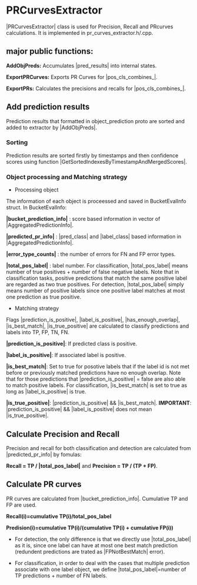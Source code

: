 # PRCurvesExtractor
|PRCurvesExtractor| class is used for Precision, Recall and PRcurves calculations. 
It is implemented in pr_curves_extractor.h/.cpp.

## major public functions:

**AddObjPreds:** Accumulates |pred_results| into internal states.

**ExportPRCurves:** Exports PR Curves for |pos_cls_combines_|.

**ExportPRs:** Calculates the precisions and recalls for |pos_cls_combines_|.

## Add prediction results
Prediction results that formatted in object_prediction proto are sorted and added to extractor by |AddObjPreds|.

### Sorting
Prediction results are sorted firstly by timestamps and then confidence scores using function |GetSortedIndexesByTimestampAndMergedScores|.

### Object processing and Matching strategy
* Processing object

The information of each object is proceessed and saved in BucketEvalInfo struct. In BucketEvalInfo:

**|bucket_prediction_info|** : score based information in vector of |AggregatedPredictionInfo|.

**|predicted_pr_info|** : |pred_class| and |label_class| based information in |AggregatedPredictionInfo|.

**|error_type_counts|** : the number of errors for FN and FP error types.

**|total_pos_label|** : label number. For classification, |total_pos_label| means number of true positives + number of false negative labels. Note that in classification tasks, positive predictions that match the same positive label are regarded as two true positives. For detection, |total_pos_label| simply means number of positive labels since one positive label matches at most one prediction as true positive.

* Matching strategy

Flags |prediction_is_positive|, |label_is_positive|, |has_enough_overlap|, |is_best_match|, |is_true_positive| are calculated to classify predictions and labels into TP, FP, TN, FN.

**|prediction_is_positive|**: If predicted class is positive.

**|label_is_positive|**: If associated label is positive.

**|is_best_match|**: Set to true for posotive labels that if the label id is not met before or previously matched predictions have no enough overlap. Note that for those predictions that |prediction_is_positive| = false are also able to match positive labels. For classification, |is_best_match| is set to true as long as |label_is_positive| is true.

**|is_true_positive|**: |prediction_is_positive| && |is_best_match|. **IMPORTANT**: |prediction_is_positive| && |label_is_positive| does not mean |is_true_positive|.

## Calculate Precision and Recall
Precision and recall for both classification and detection are calculated from |predicted_pr_info| by fomulas:

**Recall = TP / |total_pos_label|** and **Precision = TP / (TP + FP)**.

## Calculate PR curves
PR curves are calculated from |bucket_prediction_info|. Cumulative TP and FP are used.

**Recall(i)=cumulative TP(i)/total_pos_label**

**Predision(i)=cumulative TP(i)/(cumulative TP(i) + cumulative FP(i))**

* For detection, the only difference is that we directly use |total_pos_label| as it is, since one label can have at most one best match prediction (redundent predictions are trated as |FPNotBestMatch| error).

* For classification, in order to deal with the cases that multiple prediction associate with one label object, we define |total_pos_label|=number of TP predictions + number of FN labels. 
